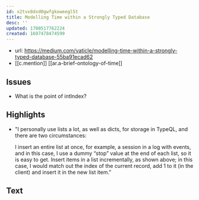 ```yaml
---
id: x2tvx8dxd0gwfgkoweegl5t
title: Modelling Time within a Strongly Typed Database
desc: ''
updated: 1700517762224
created: 1697478474599
---
```


- url: https://medium.com/vaticle/modelling-time-within-a-strongly-typed-database-55ba91ecad62
- [[c.mention]] [[ar.a-brief-ontology-of-time]]

## Issues

- What is the point of intIndex?

## Highlights

- "I personally use lists a lot, as well as dicts, for storage in TypeQL, and there are two circumstances:

    I insert an entire list at once, for example, a session in a log with events, and in this case, I use a dummy “stop” value at the end of each list, so it is easy to get.
    Insert items in a list incrementally, as shown above; in this case, I would match out the index of the current record, add 1 to it (in the client) and insert it in the new list item."

## Text



